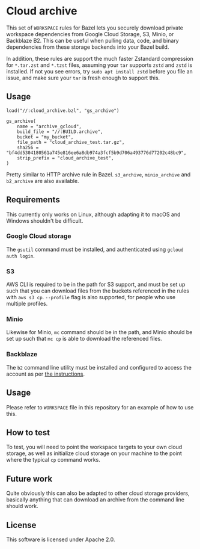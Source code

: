 # Cloud archive

This set of `WORKSPACE` rules for Bazel lets you securely download private
workspace dependencies from Google Cloud Storage, S3, Minio, or Backblaze B2.
This can be useful when pulling data, code, and binary dependencies from these
storage backends into your Bazel build.

In addition, these rules are support the much faster Zstandard compression for
`*.tar.zst` and `*.tzst` files, assuming your `tar` supports `zstd` and `zstd`
is installed. If not you see errors, try `sudo apt install zstd` before you
file an issue, and make sure your `tar` is fresh enough to support this.

## Usage
```starlark
load("//:cloud_archive.bzl", "gs_archive")

gs_archive(
    name = "archive_gcloud",
    build_file = "//:BUILD.archive",
    bucket = "my_bucket",
    file_path = "cloud_archive_test.tar.gz",
    sha256 = "bf4dd5304180561a745e816ee6a8db974a3fcf5b9d706a493776d77202c48bc9",
    strip_prefix = "cloud_archive_test",
)
```
Pretty similar to HTTP archive rule in Bazel. `s3_archive`, `minio_archive` and
`b2_archive` are also available.

## Requirements

This currently only works on Linux, although adapting it to macOS and Windows
shouldn't be difficult.

### Google Cloud storage

The `gsutil` command must be installed, and authenticated using `gcloud auth
login`.

### S3

AWS CLI is required to be in the path for S3 support, and must be set
up such that you can download files from the buckets referenced in the rules
with `aws s3 cp`. `--profile` flag is also supported, for people who use
multiple profiles.

### Minio

Likewise for Minio, `mc` command should be in the path, and Minio should be set
up such that `mc cp` is able to download the referenced files.

### Backblaze

The `b2` command line utility must be installed and configured to access the
account as per [the
instructions](https://www.backblaze.com/b2/docs/quick_command_line.html).

## Usage

Please refer to `WORKSPACE` file in this repository for an example of how to
use this.

## How to test

To test, you will need to point the workspace targets to your own cloud
storage, as well as initialize cloud storage on your machine to the point where
the typical `cp` command works.

## Future work

Quite obviously this can also be adapted to other cloud storage providers,
basically anything that can download an archive from the command line should
work.

## License

This software is licensed under Apache 2.0.
